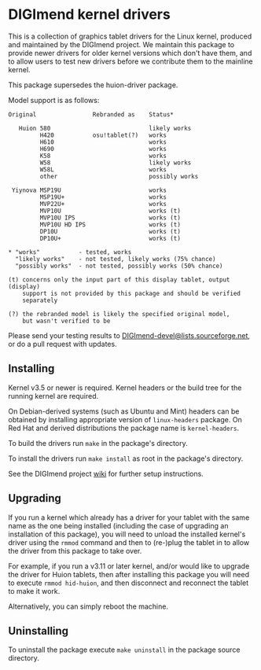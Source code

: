 DIGImend kernel drivers
=======================

This is a collection of graphics tablet drivers for the Linux kernel, produced
and maintained by the DIGImend project. We maintain this package to provide
newer drivers for older kernel versions which don't have them, and to allow
users to test new drivers before we contribute them to the mainline kernel.

This package supersedes the huion-driver package.

Model support is as follows:

    Original                Rebranded as    Status*

       Huion 580                            likely works
             H420           osu!tablet(?)   works
             H610                           works
             H690                           works
             K58                            works
             W58                            likely works
             W58L                           works
             other                          possibly works

     Yiynova MSP19U                         works
             MSP19U+                        works
             MVP22U+                        works
             MVP10U                         works (t)
             MVP10U IPS                     works (t)
             MVP10U HD IPS                  works (t)
             DP10U                          works (t)
             DP10U+                         works (t)

    * "works"           - tested, works
      "likely works"    - not tested, likely works (75% chance)
      "possibly works"  - not tested, possibly works (50% chance)

    (t) concerns only the input part of this display tablet, output (display)
        support is not provided by this package and should be verified
        separately

    (?) the rebranded model is likely the specified original model,
        but wasn't verified to be

Please send your testing results to DIGImend-devel@lists.sourceforge.net, or
do a pull request with updates.

Installing
----------

Kernel v3.5 or newer is required. Kernel headers or the build tree for the
running kernel are required.

On Debian-derived systems (such as Ubuntu and Mint) headers can be obtained by
installing appropriate version of `linux-headers` package. On Red Hat and
derived distributions the package name is `kernel-headers`.

To build the drivers run `make` in the package's directory.

To install the drivers run `make install` as root in the package's directory.

See the DIGImend project [wiki](http://digimend.sourceforge.net) for further
setup instructions.

Upgrading
---------

If you run a kernel which already has a driver for your tablet with the same
name as the one being installed (including the case of upgrading an
installation of this package), you will need to unload the installed kernel's
driver using the `rmmod` command and then to (re-)plug the tablet in to allow
the driver from this package to take over.

For example, if you run a v3.11 or later kernel, and/or would like to upgrade
the driver for Huion tablets, then after installing this package you will need
to execute `rmmod hid-huion`, and then disconnect and reconnect the tablet to
make it work.

Alternatively, you can simply reboot the machine.

Uninstalling
------------

To uninstall the package execute `make uninstall` in the package source
directory.
